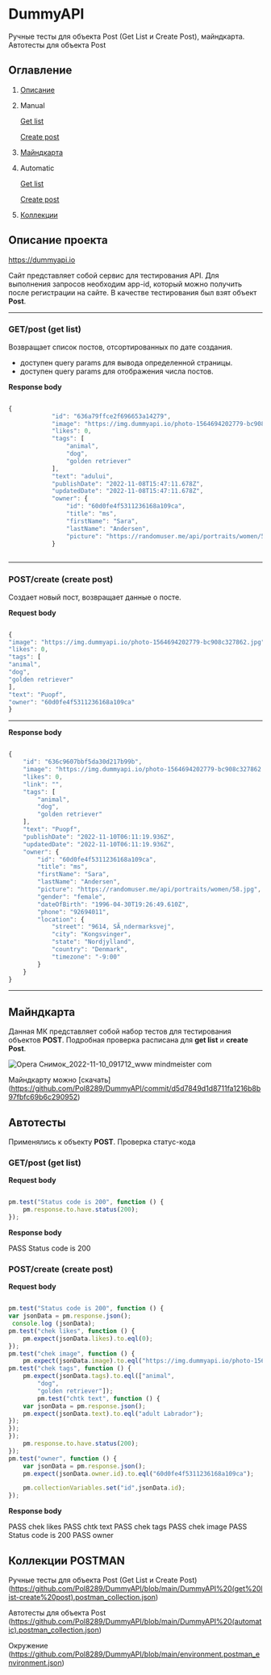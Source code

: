 # DummyAPI
Ручные тесты для объекта Post (Get List и Create Post), майндкарта. Автотесты для объекта Post

## Оглавление

1. [Описание](#описание-проекта)
2. Manual
   
   [Get list](#getpost-get-list)
 
   [Create post](#postcreate-create-post)

3. [Майндкарта](#майндкарта)
4. Automatic

   [Get list](getpost-get-list-1)
   
   [Create post](#postcreate-create-post-1)
   
5. [Коллекции](#коллекции-postman)    
## Описание проекта

https://dummyapi.io 

Сайт представляет собой сервис для тестирования API. Для выполнения запросов необходим app-id, который можно получить
после регистрации на сайте. В качестве тестирования был взят объект **Post**.

____

### GET/post (get list)
Возвращает список постов, отсортированных по дате создания.

- доступен query params для вывода определенной страницы.
- доступен query params для отображения числа постов.

**Response body**

```Javascript

{
            "id": "636a79ffce2f696653a14279",
            "image": "https://img.dummyapi.io/photo-1564694202779-bc908c327862.jpg",
            "likes": 0,
            "tags": [
                "animal",
                "dog",
                "golden retriever"
            ],
            "text": "adului",
            "publishDate": "2022-11-08T15:47:11.678Z",
            "updatedDate": "2022-11-08T15:47:11.678Z",
            "owner": {
                "id": "60d0fe4f5311236168a109ca",
                "title": "ms",
                "firstName": "Sara",
                "lastName": "Andersen",
                "picture": "https://randomuser.me/api/portraits/women/58.jpg"
            }
                  
  ```
  
  ___
  
 ### POST/create (create post) 
 
 Создает новый пост, возвращает данные о посте.
 
**Request body**

```Javascript

{
"image": "https://img.dummyapi.io/photo-1564694202779-bc908c327862.jpg",
"likes": 0,
"tags": [
"animal",
"dog",
"golden retriever"
],
"text": "Puopf",
"owner": "60d0fe4f5311236168a109ca"
}

```

___

**Response body**

```Javascript

{
    "id": "636c9607bbf5da30d217b99b",
    "image": "https://img.dummyapi.io/photo-1564694202779-bc908c327862.jpg",
    "likes": 0,
    "link": "",
    "tags": [
        "animal",
        "dog",
        "golden retriever"
    ],
    "text": "Puopf",
    "publishDate": "2022-11-10T06:11:19.936Z",
    "updatedDate": "2022-11-10T06:11:19.936Z",
    "owner": {
        "id": "60d0fe4f5311236168a109ca",
        "title": "ms",
        "firstName": "Sara",
        "lastName": "Andersen",
        "picture": "https://randomuser.me/api/portraits/women/58.jpg",
        "gender": "female",
        "dateOfBirth": "1996-04-30T19:26:49.610Z",
        "phone": "92694011",
        "location": {
            "street": "9614, SÃ¸ndermarksvej",
            "city": "Kongsvinger",
            "state": "Nordjylland",
            "country": "Denmark",
            "timezone": "-9:00"
        }
    }
}

```

___

## Майндкарта

Данная МК представляет собой набор тестов для тестирования объектов **POST**. Подробная проверка
расписана для **get list** и **create Post**. 

![Opera Снимок_2022-11-10_091712_www mindmeister com](https://user-images.githubusercontent.com/117887632/201015690-9a56b394-e64f-4809-a99b-b60e7c026b75.png)


Майндкарту можно [скачать] (https://github.com/Pol8289/DummyAPI/commit/d5d7849d1d8711fa1216b8b97fbfc69b6c290952)

## Автотесты 

Применялись к объекту **POST**. Проверка статус-кода

### GET/post (get list)

**Request body**

```Javascript

pm.test("Status code is 200", function () {
    pm.response.to.have.status(200);
});

```
**Response body**

PASS
Status code is 200

 ### POST/create (create post) 
 
 **Request body**

```Javascript

pm.test("Status code is 200", function () {
var jsonData = pm.response.json();
 console.log (jsonData);
pm.test("chek likes", function () {
    pm.expect(jsonData.likes).to.eql(0);
});
pm.test("chek image", function () {
    pm.expect(jsonData.image).to.eql("https://img.dummyapi.io/photo-1564694202779-bc908c327862.jpg");
pm.test("chek tags", function () {
    pm.expect(jsonData.tags).to.eql(["animal",
        "dog",
        "golden retriever"]);
        pm.test("chtk text", function () {
    var jsonData = pm.response.json();
    pm.expect(jsonData.text).to.eql("adult Labrador");
});
});
});
    pm.response.to.have.status(200);
});
pm.test("owner", function () {
    var jsonData = pm.response.json();
    pm.expect(jsonData.owner.id).to.eql("60d0fe4f5311236168a109ca");

    pm.collectionVariables.set("id",jsonData.id);
});

```
**Response body**

PASS
chek likes
PASS
chtk text
PASS
chek tags
PASS
chek image
PASS
Status code is 200
PASS
owner

## Коллекции POSTMAN

Ручные тесты для объекта Post (Get List и Create Post) (https://github.com/Pol8289/DummyAPI/blob/main/DummyAPI%20(get%20list-create%20post).postman_collection.json)

Автотесты для объекта Post (https://github.com/Pol8289/DummyAPI/blob/main/DummyAPI%20(automatic).postman_collection.json)

Окружение (https://github.com/Pol8289/DummyAPI/blob/main/environment.postman_environment.json)














 
 
 
 
 
       
